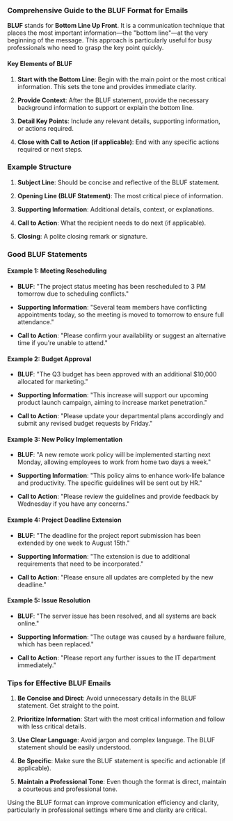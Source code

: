 ### Comprehensive Guide to the BLUF Format for Emails

**BLUF** stands for **Bottom Line Up Front**. It is a communication technique that places the most important information—the "bottom line"—at the very beginning of the message. This approach is particularly useful for busy professionals who need to grasp the key point quickly.

#### Key Elements of BLUF

1.  **Start with the Bottom Line**: Begin with the main point or the most critical information. This sets the tone and provides immediate clarity.
    
2.  **Provide Context**: After the BLUF statement, provide the necessary background information to support or explain the bottom line.
    
3.  **Detail Key Points**: Include any relevant details, supporting information, or actions required.
    
4.  **Close with Call to Action (if applicable)**: End with any specific actions required or next steps.
    

### Example Structure

1.  **Subject Line**: Should be concise and reflective of the BLUF statement.
    
2.  **Opening Line (BLUF Statement)**: The most critical piece of information.
    
3.  **Supporting Information**: Additional details, context, or explanations.
    
4.  **Call to Action**: What the recipient needs to do next (if applicable).
    
5.  **Closing**: A polite closing remark or signature.
    

### Good BLUF Statements

#### Example 1: Meeting Rescheduling

*   **BLUF**: "The project status meeting has been rescheduled to 3 PM tomorrow due to scheduling conflicts."
    
*   **Supporting Information**: "Several team members have conflicting appointments today, so the meeting is moved to tomorrow to ensure full attendance."
    
*   **Call to Action**: "Please confirm your availability or suggest an alternative time if you're unable to attend."
    

#### Example 2: Budget Approval

*   **BLUF**: "The Q3 budget has been approved with an additional $10,000 allocated for marketing."
    
*   **Supporting Information**: "This increase will support our upcoming product launch campaign, aiming to increase market penetration."
    
*   **Call to Action**: "Please update your departmental plans accordingly and submit any revised budget requests by Friday."
    

#### Example 3: New Policy Implementation

*   **BLUF**: "A new remote work policy will be implemented starting next Monday, allowing employees to work from home two days a week."
    
*   **Supporting Information**: "This policy aims to enhance work-life balance and productivity. The specific guidelines will be sent out by HR."
    
*   **Call to Action**: "Please review the guidelines and provide feedback by Wednesday if you have any concerns."
    

#### Example 4: Project Deadline Extension

*   **BLUF**: "The deadline for the project report submission has been extended by one week to August 15th."
    
*   **Supporting Information**: "The extension is due to additional requirements that need to be incorporated."
    
*   **Call to Action**: "Please ensure all updates are completed by the new deadline."
    

#### Example 5: Issue Resolution

*   **BLUF**: "The server issue has been resolved, and all systems are back online."
    
*   **Supporting Information**: "The outage was caused by a hardware failure, which has been replaced."
    
*   **Call to Action**: "Please report any further issues to the IT department immediately."
    

### Tips for Effective BLUF Emails

1.  **Be Concise and Direct**: Avoid unnecessary details in the BLUF statement. Get straight to the point.
    
2.  **Prioritize Information**: Start with the most critical information and follow with less critical details.
    
3.  **Use Clear Language**: Avoid jargon and complex language. The BLUF statement should be easily understood.
    
4.  **Be Specific**: Make sure the BLUF statement is specific and actionable (if applicable).
    
5.  **Maintain a Professional Tone**: Even though the format is direct, maintain a courteous and professional tone.
    

Using the BLUF format can improve communication efficiency and clarity, particularly in professional settings where time and clarity are critical.